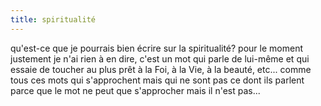 ```yaml
---
title: spiritualité
---
```


qu'est-ce que je pourrais bien écrire sur la spiritualité? pour le moment justement je n'ai rien à en dire, c'est un mot qui parle de lui-même et qui essaie de toucher au plus prêt à la Foi, à la Vie, à la beauté, etc... comme tous ces mots qui s'approchent mais qui ne sont pas ce dont ils parlent parce que le mot ne peut que s'approcher mais il n'est pas...